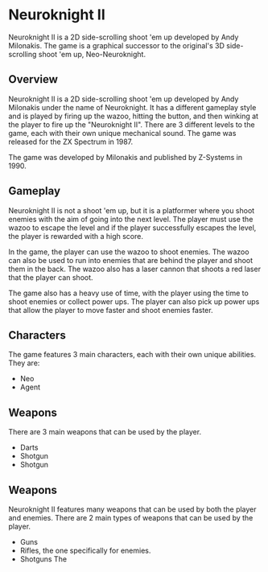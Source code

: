 # Neuroknight II

Neuroknight II is a 2D side-scrolling shoot 'em up developed by Andy Milonakis. The game is a graphical successor to the original's 3D side-scrolling shoot 'em up, Neo-Neuroknight.

## Overview

Neuroknight II is a 2D side-scrolling shoot 'em up developed by Andy Milonakis under the name of Neuroknight. It has a different gameplay style and is played by firing up the wazoo, hitting the button, and then winking at the player to fire up the "Neuroknight II". There are 3 different levels to the game, each with their own unique mechanical sound. The game was released for the ZX Spectrum in 1987.

The game was developed by Milonakis and published by Z-Systems in 1990.

## Gameplay

Neuroknight II is not a shoot 'em up, but it is a platformer where you shoot enemies with the aim of going into the next level. The player must use the wazoo to escape the level and if the player successfully escapes the level, the player is rewarded with a high score.

In the game, the player can use the wazoo to shoot enemies. The wazoo can also be used to run into enemies that are behind the player and shoot them in the back. The wazoo also has a laser cannon that shoots a red laser that the player can shoot.

The game also has a heavy use of time, with the player using the time to shoot enemies or collect power ups. The player can also pick up power ups that allow the player to move faster and shoot enemies faster.

## Characters

The game features 3 main characters, each with their own unique abilities. They are:

*    Neo
*   Agent

## Weapons

There are 3 main weapons that can be used by the player.

*   Darts
*   Shotgun
*   Shotgun

## Weapons

Neuroknight II features many weapons that can be used by both the player and enemies. There are 2 main types of weapons that can be used by the player.

*   Guns
*   Rifles, the one specifically for enemies.
*   Shotguns The